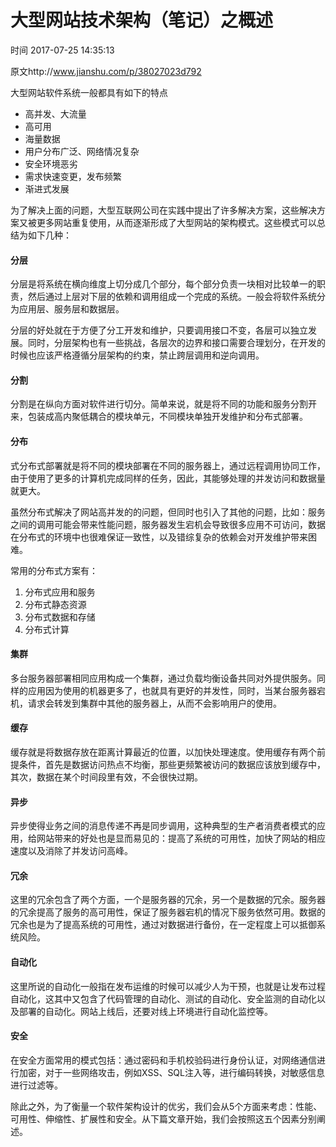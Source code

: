 # 大型网站技术架构（笔记）之概述

 时间 2017-07-25 14:35:13  

原文http://www.jianshu.com/p/38027023d792



大型网站软件系统一般都具有如下的特点

* 高并发、大流量
* 高可用
* 海量数据
* 用户分布广泛、网络情况复杂
* 安全环境恶劣
* 需求快速变更，发布频繁
* 渐进式发展

为了解决上面的问题，大型互联网公司在实践中提出了许多解决方案，这些解决方案又被更多网站重复使用，从而逐渐形成了大型网站的架构模式。这些模式可以总结为如下几种：

#### 分层

分层是将系统在横向维度上切分成几个部分，每个部分负责一块相对比较单一的职责，然后通过上层对下层的依赖和调用组成一个完成的系统。一般会将软件系统分为应用层、服务层和数据层。

分层的好处就在于方便了分工开发和维护，只要调用接口不变，各层可以独立发展。同时，分层架构也有一些挑战，各层次的边界和接口需要合理划分，在开发的时候也应该严格遵循分层架构的约束，禁止跨层调用和逆向调用。

#### 分割

分割是在纵向方面对软件进行切分。简单来说，就是将不同的功能和服务分割开来，包装成高内聚低耦合的模块单元，不同模块单独开发维护和分布式部署。

#### 分布

式分布式部署就是将不同的模块部署在不同的服务器上，通过远程调用协同工作，由于使用了更多的计算机完成同样的任务，因此，其能够处理的并发访问和数据量就更大。

虽然分布式解决了网站高并发的的问题，但同时也引入了其他的问题，比如：服务之间的调用可能会带来性能问题，服务器发生宕机会导致很多应用不可访问，数据在分布式的环境中也很难保证一致性，以及错综复杂的依赖会对开发维护带来困难。

常用的分布式方案有：

1. 分布式应用和服务
1. 分布式静态资源
1. 分布式数据和存储
1. 分布式计算

#### 集群

多台服务器部署相同应用构成一个集群，通过负载均衡设备共同对外提供服务。同样的应用因为使用的机器更多了，也就具有更好的并发性，同时，当某台服务器宕机，请求会转发到集群中其他的服务器上，从而不会影响用户的使用。

#### 缓存

缓存就是将数据存放在距离计算最近的位置，以加快处理速度。使用缓存有两个前提条件，首先是数据访问热点不均衡，那些更频繁被访问的数据应该放到缓存中，其次，数据在某个时间段里有效，不会很快过期。

#### 异步

异步使得业务之间的消息传递不再是同步调用，这种典型的生产者消费者模式的应用，给网站带来的好处也是显而易见的：提高了系统的可用性，加快了网站的相应速度以及消除了并发访问高峰。

#### 冗余

这里的冗余包含了两个方面，一个是服务器的冗余，另一个是数据的冗余。服务器的冗余提高了服务的高可用性，保证了服务器宕机的情况下服务依然可用。数据的冗余也是为了提高系统的可用性，通过对数据进行备份，在一定程度上可以抵御系统风险。

#### 自动化

这里所说的自动化一般指在发布运维的时候可以减少人为干预，也就是让发布过程自动化，这其中又包含了代码管理的自动化、测试的自动化、安全监测的自动化以及部署的自动化。网站上线后，还要对线上环境进行自动化监控等。

#### 安全

在安全方面常用的模式包括：通过密码和手机校验码进行身份认证，对网络通信进行加密，对于一些网络攻击，例如XSS、SQL注入等，进行编码转换，对敏感信息进行过滤等。

除此之外，为了衡量一个软件架构设计的优劣，我们会从5个方面来考虑：性能、可用性、伸缩性、扩展性和安全。从下篇文章开始，我们会按照这五个因素分别阐述。

